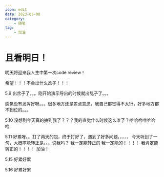 ```yaml
---
icon: edit
date: 2023-05-08
category:
    - 随笔
tag:
    - 加油
---
```


# 且看明日！

明天将迎来我人生中第一次code review！

希望！！！不会出什么岔子！！！

5.9
出岔子了。。。刚开始演示导出的时候就出乱子了。。。

感觉没有发挥好呀。。。很多地方还是差点意思，我自己都觉得不太行，好多地方都不到位的。。。

5.10
没想到今天真的抽到我了？？？我的直觉什么时候这么准了？哈哈哈哈哈哈哈

5.11
好累呀。。打了两天的包，终于打好了，遇到了好多问题，，，，，
今天听到了一句，大概率能转正是。。。说我吗？
我一定能转正的  我一定能的！！！！   我肯定能转正的！！！！
加油！

5.15
好累好累

5.16
好累好累

